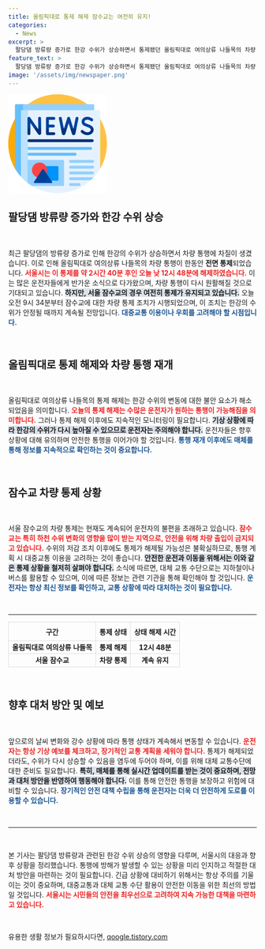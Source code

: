 ```yaml
---
title: 올림픽대로 통제 해제 잠수교는 여전히 유지!
categories:
  - News
excerpt: >
  팔당댐 방류량 증가로 한강 수위가 상승하면서 통제됐던 올림픽대로 여의상류 나들목의 차량 통행이 재개되었습니다! 하지만 잠수교는 여전히 통제 중, 자세한 상황을 확인하세요!
feature_text: >
  팔당댐 방류량 증가로 한강 수위가 상승하면서 통제됐던 올림픽대로 여의상류 나들목의 차량 통행이 재개되었습니다! 하지만 잠수교는 여전히 통제 중, 자세한 상황을 확인하세요!
image: '/assets/img/newspaper.png'
---
```


<p><img src="/assets/img/newspaper.png" alt="kimp 속보" /></p>

<h2 data-ke-size="size26">팔당댐 방류량 증가와 한강 수위 상승</h2>

<p data-ke-size="size16">&nbsp;</p>

<p>최근 팔당댐의 방류량 증가로 인해 한강의 수위가 상승하면서 차량 통행에 차질이 생겼습니다. 이로 인해 올림픽대로 여의상류 나들목의 차량 통행이 한동안 <strong>전면 통제</strong>되었습니다. <b><span style="color: #ee2323;">서울시는 이 통제를 약 2시간 40분 후인 오늘 낮 12시 48분에 해제하였습니다.</span></b> 이는 많은 운전자들에게 반가운 소식으로 다가왔으며, 차량 통행이 다시 원활해질 것으로 기대되고 있습니다. <b><span style="background-color: #21538527;">하지만, 서울 잠수교의 경우 여전히 통제가 유지되고 있습니다.</span></b> 오늘 오전 9시 34분부터 잠수교에 대한 차량 통제 조치가 시행되었으며, 이 조치는 한강의 수위가 안정될 때까지 계속될 전망입니다. <b><span style="color: #1a5490;">대중교통 이용이나 우회를 고려해야 할 시점입니다.</span></b> </p>

<p data-ke-size="size16">&nbsp;</p>

<h2 data-ke-size="size26">올림픽대로 통제 해제와 차량 통행 재개</h2>

<p data-ke-size="size16">&nbsp;</p>

<p>올림픽대로 여의상류 나들목의 통제 해제는 한강 수위의 변동에 대한 불안 요소가 해소되었음을 의미합니다. <b><span style="color: #ee2323;">오늘의 통제 해제는 수많은 운전자가 원하는 통행이 가능해짐을 의미합니다.</span></b> 그러나 통제 해제 이후에도 지속적인 모니터링이 필요합니다. <b><span style="background-color: #21538527;">기상 상황에 따라 한강의 수위가 다시 높아질 수 있으므로 운전자는 주의해야 합니다.</span></b> 운전자들은 향후 상황에 대해 유의하며 안전한 통행을 이어가야 할 것입니다. <b><span style="color: #1a5490;">통행 재개 이후에도 매체를 통해 정보를 지속적으로 확인하는 것이 중요합니다.</span></b></p>

<p data-ke-size="size16">&nbsp;</p>

<h2 data-ke-size="size26">잠수교 차량 통제 상황</h2>

<p data-ke-size="size16">&nbsp;</p>

<p>서울 잠수교의 차량 통제는 현재도 계속되어 운전자의 불편을 초래하고 있습니다. <b><span style="color: #ee2323;">잠수교는 특히 하천 수위 변화의 영향을 많이 받는 지역으로, 안전을 위해 차량 출입이 금지되고 있습니다.</span></b> 수위의 저감 조치 이후에도 통제가 해제될 가능성은 불확실하므로, 통행 계획 시 대중교통 이용을 고려하는 것이 좋습니다. <b><span style="background-color: #21538527;">안전한 운전과 이동을 위해서는 이와 같은 통제 상황을 철저히 살펴야 합니다.</span></b> 소식에 따르면, 대체 교통 수단으로는 지하철이나 버스를 활용할 수 있으며, 이에 따른 정보는 관련 기관을 통해 확인해야 할 것입니다. <b><span style="color: #1a5490;">운전자는 항상 최신 정보를 확인하고, 교통 상황에 따라 대처하는 것이 필요합니다.</span></b></p>

<p data-ke-size="size16">&nbsp;</p>

<hr>

<table style="width:100%; border-collapse: collapse;">
  <tr>
    <th style="border: 1px solid #ddd; text-align: center; height: 30px;"><b>구간</b></th>
    <th style="border: 1px solid #ddd; text-align: center; height: 30px;"><b>통제 상태</b></th>
    <th style="border: 1px solid #ddd; text-align: center; height: 30px;"><b>상태 해제 시간</b></th>
  </tr>
  <tr>
    <td style="border: 1px solid #ddd; text-align: center; height: 17px;"><b>올림픽대로 여의상류 나들목</b></td>
    <td style="border: 1px solid #ddd; text-align: center; height: 17px;"><b>통제 해제</b></td>
    <td style="border: 1px solid #ddd; text-align: center; height: 17px;"><b>12시 48분</b></td>
  </tr>
  <tr>
    <td style="border: 1px solid #ddd; text-align: center; height: 17px;"><b>서울 잠수교</b></td>
    <td style="border: 1px solid #ddd; text-align: center; height: 17px;"><b>차량 통제</b></td>
    <td style="border: 1px solid #ddd; text-align: center; height: 17px;"><b>계속 유지</b></td>
  </tr>
</table>

<p data-ke-size="size16">&nbsp;</p>

<h2 data-ke-size="size26">향후 대처 방안 및 예보</h2>

<p data-ke-size="size16">&nbsp;</p>

<p>앞으로의 날씨 변화와 강수 상황에 따라 통행 상태가 계속해서 변동할 수 있습니다. <b><span style="color: #ee2323;">운전자는 항상 기상 예보를 체크하고, 장기적인 교통 계획을 세워야 합니다.</span></b> 통제가 해제되었더라도, 수위가 다시 상승할 수 있음을 염두에 두어야 하며, 이를 위해 대체 교통수단에 대한 준비도 필요합니다. <b><span style="background-color: #21538527;">특히, 매체를 통해 실시간 업데이트를 받는 것이 중요하며, 전망과 대처 방안을 반영하여 행동해야 합니다.</span></b> 이를 통해 안전한 통행을 보장하고 위험에 대비할 수 있습니다. <b><span style="color: #1a5490;">장기적인 안전 대책 수립을 통해 운전자는 더욱 더 안전하게 도로를 이용할 수 있습니다.</span></b></p>

<p data-ke-size="size16">&nbsp;</p>

<hr>

<p data-ke-size="size16">&nbsp;</p>

<p>본 기사는 팔당댐 방류량과 관련된 한강 수위 상승의 영향을 다루며, 서울시의 대응과 향후 상황을 정리했습니다. 통행에 방해가 발생할 수 있는 상황을 미리 인지하고 적절한 대처 방안을 마련하는 것이 필요합니다. 긴급 상황에 대비하기 위해서는 항상 주의를 기울이는 것이 중요하며, 대중교통과 대체 교통 수단 활용이 안전한 이동을 위한 최선의 방법일 것입니다. <b><span style="color: #ee2323;">서울시는 시민들의 안전을 최우선으로 고려하여 지속 가능한 대책을 마련하고 있습니다.</span></b> </p>

<p data-ke-size="size16">&nbsp;</p>
유용한 생활 정보가 필요하시다면, <a href="https://qoogle.tistory.com" rel="dofollow">qoogle.tistory.com</a>



